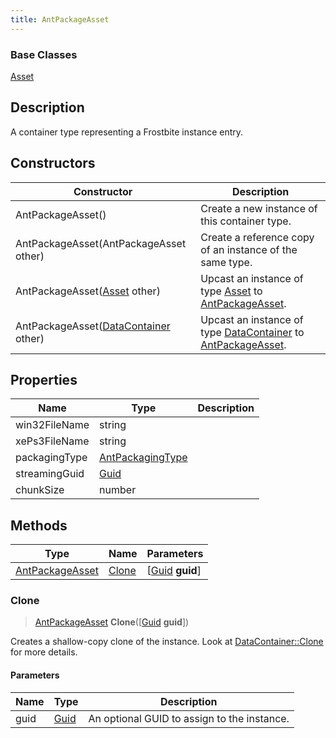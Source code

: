```yaml
---
title: AntPackageAsset
---
```

### Base Classes

[Asset](Asset)

## Description

A container type representing a Frostbite instance entry.

## Constructors

| Constructor                                                                | Description                                                                                                           |
| -------------------------------------------------------------------------- | --------------------------------------------------------------------------------------------------------------------- |
| AntPackageAsset()                                                          | Create a new instance of this container type.                                                                         |
| AntPackageAsset(AntPackageAsset other)                                     | Create a reference copy of an instance of the same type.                                                              |
| AntPackageAsset([Asset](Asset) other)                                      | Upcast an instance of type [Asset](Asset) to [AntPackageAsset](AntPackageAsset).                                      |
| AntPackageAsset([DataContainer](/vext/ref/shared/class/datacontainer) other) | Upcast an instance of type [DataContainer](/vext/ref/shared/class/datacontainer) to [AntPackageAsset](AntPackageAsset). |

## Properties

| Name          | Type                                 | Description |
| ------------- | ------------------------------------ | ----------- |
| win32FileName | string                               |             |
| xePs3FileName | string                               |             |
| packagingType | [AntPackagingType](AntPackagingType) |             |
| streamingGuid | [Guid](/vext/ref/shared/class/guid)    |             |
| chunkSize     | number                               |             |

## Methods

| Type                               | Name            | Parameters                                     |
| ---------------------------------- | --------------- | ---------------------------------------------- |
| [AntPackageAsset](AntPackageAsset) | [Clone](#clone) | \[[Guid](/vext/ref/shared/class/guid) **guid**\] |

### Clone

> [AntPackageAsset](AntPackageAsset) **Clone**(\[[Guid](/vext/ref/shared/class/guid) **guid**\])

Creates a shallow-copy clone of the instance. Look at [DataContainer::Clone](/vext/ref/shared/class/datacontainer#clone) for more details.

#### Parameters

| Name | Type         | Description                                 |
| ---- | ------------ | ------------------------------------------- |
| guid | [Guid](Guid) | An optional GUID to assign to the instance. |
